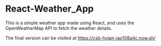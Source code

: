 # React-Weather_App

This is a simple weather app made using React, and uses the OpenWeatherMap API to fetch the weather details. 

The final version can be visited at https://csb-hyjpn-iao108a4c.now.sh/
